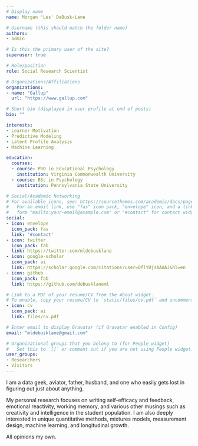 ```yaml
---
# Display name
name: Morgan 'Les' DeBusk-Lane

# Username (this should match the folder name)
authors:
- admin

# Is this the primary user of the site?
superuser: true

# Role/position
role: Social Research Scientist

# Organizations/Affiliations
organizations:
- name: "Gallup"
  url: "https://www.gallup.com"

# Short bio (displayed in user profile at end of posts)
bio: ""

interests:
- Learner Motivation
- Predictive Modeling 
- Latent Profile Analysis
- Machine Learning

education:
  courses:
  - course: PhD in Educational Psychology
    institution: Virginia Commonwealth University
  - course: BSc in Psychology
    institution: Pennsylvania State University

# Social/Academic Networking
# For available icons, see: https://sourcethemes.com/academic/docs/page-builder/#icons
#   For an email link, use "fas" icon pack, "envelope" icon, and a link in the
#   form "mailto:your-email@example.com" or "#contact" for contact widget.
social:
- icon: envelope
  icon_pack: fas
  link: '#contact'
- icon: twitter
  icon_pack: fab
  link: https://twitter.com/mldebusklane
- icon: google-scholar
  icon_pack: ai
  link: https://scholar.google.com/citations?user=QflYOjsAAAAJ&hl=en
- icon: github
  icon_pack: fab
  link: https://github.com/debusklaneml

# Link to a PDF of your resume/CV from the About widget.
# To enable, copy your resume/CV to `static/files/cv.pdf` and uncomment the lines below.
- icon: cv
  icon_pack: ai
  link: files/cv.pdf

# Enter email to display Gravatar (if Gravatar enabled in Config)
email: "mldebusklane@gmail.com"

# Organizational groups that you belong to (for People widget)
#   Set this to `[]` or comment out if you are not using People widget.
user_groups:
- Researchers
- Visitors
---
```


I am a data geek, aviator, father, husband, and one who easily gets lost in figuring out just about anything.

My personal research focuses on writing self-efficacy and feedback, emotional reactivity, working memory, and various other musings such as creativity and intelligence in the student population. I am also deeply interested in unique quantitative methods, mixtures models, measurement design, machine learning, and longitudinal growth.

All opinions my own.
